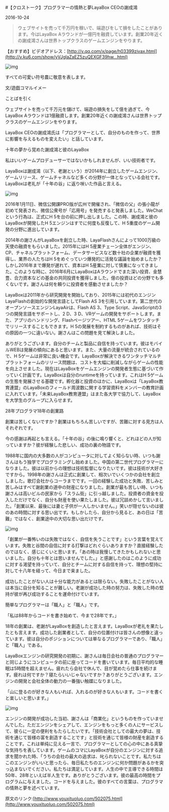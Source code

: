 #【クロストーク】プログラマーの情熱と夢LayaBox CEOの謝成鴻

2016-10-24

>ウェブサイトを売って千万円を稼いで、端遊びをして損をしたことがあります。今はLayaBox Aラウンドが一億円を融資しています。創業20年近くの謝成鴻さんは世界トップクラスのゲームエンジンをやります。

【おすすめ】ビデオアドレス：[http://v.qq.com/x/page/h03399zivax.html](http://v.ku6.com/show/yVJglaZaEZ5zuQEXGF39hw...html)

![img](http://www.layabox.com/uploadfile/image/20161028/1477647382982964.jpg)

すべての可愛い符号農に敬意を表します。

文/遊戯コマルイメー

ことばを引く

ウェブサイトを売って千万元を儲けて、端遊の損失をして億を過ぎて、今LayaBox Aラウンドは1億融資します。創業20年近くの謝成鴻さんは世界トップクラスのゲームエンジンをやります。

LayaBox CEOの謝成鴻氏は「プログラマーとして、自分のものを作って、世界に影響を与えるものを変えたい」と話しています。

十年の夢から覚めた謝成鴻と彼のLayaBox

私はいいゲームプロデューサーではないかもしれませんが、いい技術者です。

LayaBoxは謝成鴻（以下、老謝という）が2014年に創立したゲームエンジン、ゲームリリース、ゲームチャネルなど多くの分野が一体となっている会社です。LayaBoxは老礼が「十年の谷」に返り咲いた作品と言える。

![img](http://www.layabox.com/uploadfile/image/20161028/1477647382723242.jpg)

2016年1月11日、微信公開課PRO版が広州で開催され、「微信の父」の張小龍が初めて発表され、微信公衆号が「応用号」を発売すると発表しました。WeChatという行為は、正式にH 5を台の前に押し出しました。この時、謝成鴻と彼のLayaBoxが開発したH 5エンジンはすでに何度も反復して、H 5重度のゲーム開発の分野に進出しています。

2014年の謝さんがLayaBoxを創立した時、LayaFlashさんによって1000万級の天使の融資をもらいました。2015年にはH 5産業チェーン全体がエンジン、CP、チャネルプラットフォーム、データサービスなど数十社の企業が融資を獲得し、業界の人たちはH 5をめぐっていつ爆発的に活発な議論を始めましたか？しかし2016年まで爆発が遅れて、資本はH 5産業に対して慎重になってきました。このような時に、2016年6月にLayaBoxはAラウンドでまた深い投資、金慧豊、合力資本などの基金の共同投資を獲得しました。億の投資はどの分野でも多くないです。謝さんは何を頼りに投資者を感動させましたか？

LayaBoxは2011年から研究開発を開始しており、2015年には初代のエンジンLayaFlashの創始的な開発言語としてFlash AS 3を引用しています。第二世代のオープンソースエンジンLayaAirは、Flash AS 3、Type Script、JavaScriptの3つの開発言語をサポートし、2 D、3 D、VRゲームの開発をサポートします。また、アプリのハンドリング、Flashページツアー、HTML 5ゲームをワンタッチでリリースすることもできます。H 5の発展を制約するものがあれば、技術はその原因の一つに違いない。謝さんはこの問題を見て解決しました。

ありがとうございます。自分のチームと製品に自信を持っています。彼はモバイルWEBは発展の傾向にあると思います。また、大量の流量が統合されているので、H 5ゲームは非常に良い機会です。LayaBoxが解決できるワンタッチマルチプラットフォームのリリース問題は、コストを大幅に削減しながらゲームの性能を向上させました。現在はLayaBoxをゲームエンジンの開発者生態に基づいて作っていく計画です。LayaBoxは自分のruntimeを持っています。これはH 5ゲームの生態を発展させる基礎です。孵化器と投資のほかに、LayaBoxは「LayaBox教育連盟」のLayaBoxのフィールド周波数に関する学習資料をメンバーの教育計画に入れています。「未来LayaBox教育連盟」はまた各大学で協力して、LayaBoxを大学生のグループに入らせます。

28年プログラマ18年の創業路

創業は苦しくないですか？創業はもちろん苦しいですが、苦難に対する見方は人それぞれです。

今の感謝は再起とも言える。「十年の谷」の後に鳴り響くと、どれほどの人が知っていますか？彼が経験した悲しい、成功の裏の物語です。

1988年に国内の大多数の人がコンピュータに対してよく知らない時、いつも謝さんはもう独学でプログラミングし始めました。中国の第二世代プログラマーになりました。彼は以前からの理想は技術監督になりたいです。彼は技術が大好きですから。1998年の謝さんは正式に創業して、相次いでいくつかの会社を創立しました。歌灯会社からコーラまでです。一回の経験した成功と失敗、苦しみと苦しみはすべて謝創業の道中の財産になりました。創業が最も苦しい時、いつも謝さんは高いビルの民家から「スラム街」に引っ越しました。投資者の資金を投入しただけでなく、自分も財産を使い果たしました。彼は冗談めかして言いました。「創業以来、最後には妻と子供が一人しかいません。」笑いが隠せないのは彼のあの時間に対する思い出です。もしかしたら、自分から見ると、あの日は「苦難」ではなく、創業途中の大切な思い出だけです。

![img](http://www.layabox.com/uploadfile/image/20161028/1477647382869156.jpg)

「創業が一番怖いのは失敗ではなく、自信を失うことです」という言葉を覚えています。失敗と谷間の自信に対する打撃はどれぐらいありますか？直接経験したのではなく、感じにくいと思います。「あの時は我慢してきたかもしれないと思いました。自分も十年とは思いませんでした。」と感謝したのはこのように成功に対する渇望を持っていて、自分とチームに対する自信を持って、理想の堅持に対して十八年を経って、今日まで来ました。

成功したことがない人は十分な能力があるとは限らない。失敗したことがない人は本当に自分を知ることが難しい。老謝が成功した時の努力は、失敗した時の堅持が彼が再び成功することを運命付けています。

簡単なプログラマーは「職人」と「職人」です。

「私は88年からコードを書き始めて、今まで28年です。」

18年の創業は、老謝がLayaBoxを創造したと言えます。LayaBoxが老礼を果たしたとも言えます。成功した創業者として、自分の位置付けは皆さんの想像と違っています。彼は自分のポジションについては単なるプログラマーであり、「職人」と「職人」である。

LayaBoxエンジンの研究開発の初期に、謝さんは毎日会社の普通のプログラマーと同じようにコンピュータの前に座ってコードを書いています。毎日平均的な睡眠は5時間を超えません。疲れたら会社で休んで、目が覚めたら仕事を続けます。疲れは何ですか？寝たらいいじゃないですか？ありがとうございます。エンジンの開発と会社全体の動力の一番強い触媒になりました。

「山に登るのが好きな人もいれば、入れるのが好きな人もいます。コードを書くと楽しいと思います。」

![img](http://www.layabox.com/uploadfile/image/20161028/1477647382134747.jpg)

エンジンの開発が成功した当初、謝さんは「商業化」というものを作っていませんでした。ただエンジンをシェアして、エンジンをもっと多くの人にサービスして、彼らに一定の便利をもたらしたいです。「技術会社としての最大の夢は、技術を通じて皆様の富を創造することです」と技術を通じて皆様の財産を創造することです。これは単纯に见える一言で、プログラマーとしての心の中にある真挚な気持ちを表しています。ゲームのコマにLayaBoxが自分のエンジンに対する追求を聞かれた時、「うちの会社の最大の追求は、叱られないことです。私たちはこのエンジンがいいと思ったら、毎日私たちのエンジンに何か問題があるかを突っ込まないでください。私たちは満足しています。人生の中で主導できる時間は50年、28年といえば半人生です。ありがとうございます。彼の最高の時間をプログラムに与えました。コードを与えました。彼のすべての言葉は、プログラマの情熱と夢を述べています。

原文のリンク:[http://www.youxituoluo.com/502075.html](http://www.youxituoluo.com/502075.html)